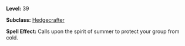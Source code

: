 <!-- TITLE: Spell: Circle Of Summer -->

**Level:** 39

**Subclass:** [Hedgecrafter](hedgecrafter)

**Spell Effect:** Calls upon the spirit of summer to protect your group from cold.